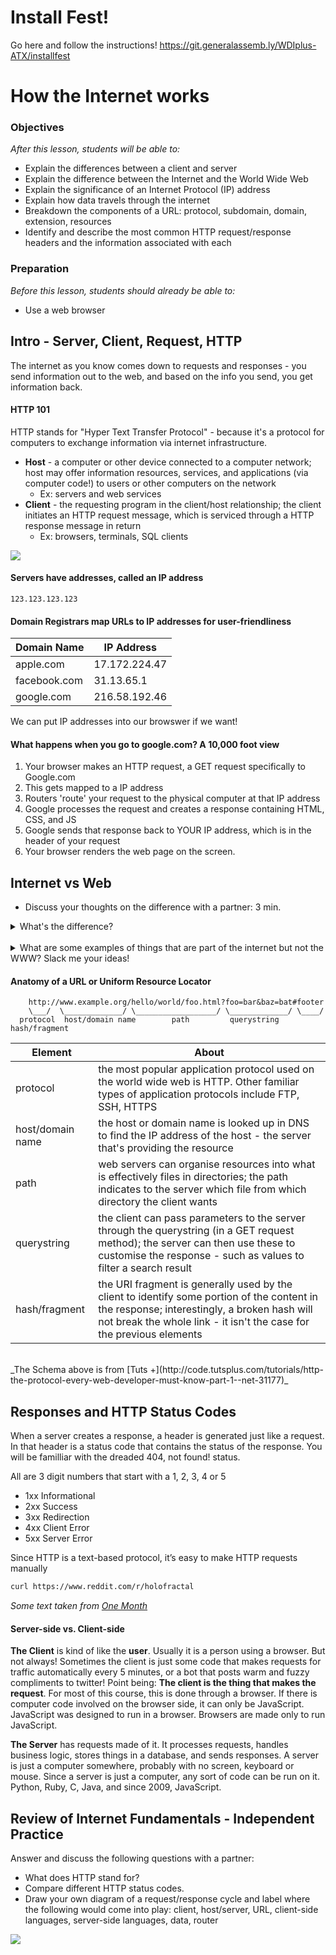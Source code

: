 # Install Fest!
Go here and follow the instructions! https://git.generalassemb.ly/WDIplus-ATX/installfest

# How the Internet works

### Objectives

*After this lesson, students will be able to:*

- Explain the differences between a client and server
- Explain the difference between the Internet and the World Wide Web
- Explain the significance of an Internet Protocol (IP) address
- Explain how data travels through the internet
- Breakdown the components of a URL: protocol, subdomain, domain, extension, resources
- Identify and describe the most common HTTP request/response headers and the information associated with each

### Preparation
*Before this lesson, students should already be able to:*

- Use a web browser

## Intro - Server, Client, Request, HTTP 

The internet as you know comes down to requests and responses - you send information out to the web, and based on the info you send, you get information back.

#### HTTP 101

HTTP stands for "Hyper Text Transfer Protocol" - because it's a protocol for computers to exchange information via internet infrastructure.

- **Host** - a computer or other device connected to a computer network; host may offer information resources, services, and applications (via computer code!) to users or other computers on the network
  - Ex: servers and web services
- **Client** - the requesting program in the client/host relationship; the client initiates an HTTP request message, which is serviced through a HTTP response message in return
  - Ex: browsers, terminals, SQL clients

![](https://cdn.tutsplus.com/net/authors/jeremymcpeak/http1-request-response.png)

#### Servers have addresses, called an IP address

```
123.123.123.123
```

#### Domain Registrars map URLs to IP addresses for user-friendliness 

| Domain Name  | IP Address    |
|--------------|---------------|
| apple.com    | 17.172.224.47 |
| facebook.com | 31.13.65.1    |
| google.com   | 216.58.192.46 |

We can put IP addresses into our browswer if we want!

#### What happens when you go to google.com? A 10,000 foot view

1. Your browser makes an HTTP request, a GET request specifically to Google.com
1. This gets mapped to a IP address
1. Routers 'route' your request to the physical computer at that IP address
1. Google processes the request and creates a response containing HTML, CSS, and JS
1. Google sends that response back to YOUR IP address, which is in the header of your request
1. Your browser renders the web page on the screen. 

## Internet vs Web

- Discuss your thoughts on the difference with a partner: 3 min.

<details>
<summary>What's the difference?</summary>
<br>
	
1. The Internet is the network of all of the interconnected computers in the world!
	
1. The World Wide Web is a massive collection of HTML pages, along with CSS and JS that can be used in the browser. 

1. The Internet **contains** the World Wide Web.
</details>
	
<br>
	
<details>
<summary>What are some examples of things that are part of the internet but not the WWW? Slack me your ideas!</summary>
<br>
	
1. Torrents
	
1. Email

1. SMS

1. Usenet
</details>

#### Anatomy of a URL or Uniform Resource Locator


```
    http://www.example.org/hello/world/foo.html?foo=bar&baz=bat#footer
    \___/  \_____________/ \__________________/ \_____________/ \____/
  protocol  host/domain name        path         querystring     hash/fragment
```

Element | About
------|--------
protocol | the most popular application protocol used on the world wide web is HTTP. Other familiar types of application protocols include FTP, SSH, HTTPS
host/domain name | the host or domain name is looked up in DNS to find the IP address of the host - the server that's providing the resource
path | web servers can organise resources into what is effectively files in directories; the path indicates to the server which file from which directory the client wants
querystring | the client can pass parameters to the server through the querystring (in a GET request method); the server can then use these to customise the response - such as values to filter a search result
hash/fragment | the URI fragment is generally used by the client to identify some portion of the content in the response; interestingly, a broken hash will not break the whole link - it isn't the case for the previous elements

<br>
_The Schema above is from [Tuts +](http://code.tutsplus.com/tutorials/http-the-protocol-every-web-developer-must-know-part-1--net-31177)_


## Responses and HTTP Status Codes

When a server creates a response, a header is generated just like a request. In that header is a status code that contains the status of the response. You will be familliar with the dreaded 404, not found! status. 

All are 3 digit numbers that start with a 1, 2, 3, 4 or 5

- 1xx Informational
- 2xx Success
- 3xx Redirection
- 4xx Client Error
- 5xx Server Error

Since HTTP is a text-based protocol, it’s easy to make HTTP requests manually

```bash
curl https://www.reddit.com/r/holofractal
```

_Some text taken from [One Month](http://learn.onemonth.com/understanding-http-basics)_

#### Server-side vs. Client-side

**The Client** is kind of like the **user**. Usually it is a person using a browser. But not always! Sometimes the client is just some code that makes requests for traffic automatically every 5 minutes, or a bot that posts warm and fuzzy compliments to twitter! Point being: **The client is the thing that makes the request**. For most of this course, this is done through a browser. If there is computer code involved on the browser side, it can only be JavaScript. JavaScript was designed to run in a browser. Browsers are made only to run JavaScript. 

**The Server** has requests made of it. It processes requests, handles business logic, stores things in a database, and sends responses. A server is just a computer somewhere, probably with no screen, keyboard or mouse. Since a server is just a computer, any sort of code can be run on it. Python, Ruby, C, Java, and since 2009, JavaScript. 

## Review of Internet Fundamentals - Independent Practice

Answer and discuss the following questions with a partner:

- What does HTTP stand for?
- Compare different HTTP status codes.
- Draw your own diagram of a request/response cycle and label where the following would come into play: client, host/server, URL, client-side languages, server-side languages, data, router

![](http://i.giphy.com/eoxomXXVL2S0E.gif)
